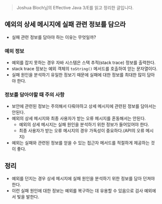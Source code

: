 > Joshua Bloch님의 Effective Java 3/E를 읽고 정리한 글입니다.
> 

## 예외의 상세 메시지에 실패 관련 정보를 담으라

- 실패 관련 정보를 담아야 하는 이유는 무엇일까?

### 예외 정보

- 예외를 잡지 못하는 경우 자바 시스템은 스택 추적(stack trace) 정보를 출력한다.
- stack trace 정보는 예외 객체의 `toString()` 메서드를 호출하여 얻는 문자열이다.
- 실패 원인을 분석하기 유일한 정보기 때문에 실패에 대한 정보를 최대한 많이 담아야 한다.

### 정보를 담아야할 때 주의 사항

- 보안에 관련된 정보는 주의해서 다뤄야하고 상세 메시지에 관련된 정보를 담아서는 안된다.
- 예외의 상세 메시지와 최종 사용자가 받는 오류 메시지를 혼동해서는 안된다.
    - 예외의 상세 메시지는 실패 원인을 분석하기 위한 정보가 들어있어야 한다.
    - 최종 사용자가 받는 오류 메시지의 경우 가독성이 중요하다.(API의 오류 메시지)
- 예외는 실패와 관련된 정보를 얻을 수 있는 접근자 메서드를 적절하게 제공하는 것이 좋다.

## 정리

- 예외를 던지는 경우 상세 메시지에 실패 원인을 분석하기 위한 정보를 담아 던져야 한다.
- 이런 실패 원인에 대한 정보는 예외를 복구하는 데 유용할 수 있음으로 검사 예외에서 빛을 발한다.